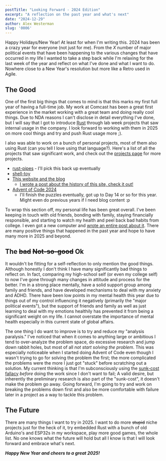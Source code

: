 ```yaml
---
postTitle: "Looking Forward - 2024 Edition"
excerpt: "A reflection on the past year and what's next"
date: "2024-12-29"
author: Alex Westerman
slug: '0006'
---
```


Happy Holidays/New Year! At least for when I'm writing this. 2024 has been a crazy year for everyone (not just for me). From the _X_ number of major political events that have been happening to the various changes that have occurred in my life I wanted to take a step back while I'm relaxing for the last week of the year and reflect on what I've done and what I want to do. Nowhere close to a New Year's resolution but more like a Retro used in Agile.

## The Good

One of the first big things that comes to mind is that this marks my first full year of having a full-time job. My work at Comcast has been a great first experience in the market working with a great team and doing really cool things. Due to NDA reasons I can't disclose in detail everything I've done, but I will say that I got to introduce [Rust](https://rust-lang.org) through lab week projects that saw internal usage in the company. I look forward to working with them in 2025 on more cool things and try and push Rust usage more ;).

I also was able to work on a bunch of personal projects, most of them also using Rust (can you tell I love using that language?). Here's a list of all the projects that saw significant work, and check out the [projects page](/projects) for more projects.

- [rust-pipes](https://github.com/FaceFTW/rust-pipes) - I'll pick this back up eventually
- [shell-toy](https://github.com/FaceFTW/shell-toy)
- [This website and the blog](https://github.com/FaceFTW/faceftw.github.io)
  - [I wrote a post about the history of this site, check it out!](/blog/0005)
- [Advent of Code 2024](https://adventofcode.com)
  - I'll finish the puzzles eventually, got up to Day 14 or so for this year. Might even do previous years if I need blog content :p

To wrap this section off, my personal life has been great overall. I've been keeping in touch with old friends, bonding with family, staying financially responsible, and starting to watch my health and peel back bad habits from college. I even got a new computer and [wrote an entire post about it](/blog/0004). There are many positive things that happened in the past year and hope to have many more in 2025 and beyond.

## The ~~bad~~ ~~Not-so-good~~ Ok

It wouldn't be fitting for a self-reflection to only mention the good things. Although honestly I don't think I have many significantly bad things to reflect on. In fact, comparing my high-school self (or even my college self) to now I've gone through many changes in attitude and process for the better. I'm in a strong place mentally, have a solid support group among family and friends, and have developed mechanisms to deal with my anxiety and ADHD. There have been low points in my mental health this year due to things out of my control influencing it negatively (primarily the "major political events"), but the support of friends and family as well as just learning to deal with my emotions healthily has prevented it from being a significant weight on my life. I cannot overstate the importance of mental health especially in this current state of global affairs.

The one thing I do want to improve is to try and reduce my "analysis paralysis." I've noticed that when it comes to anything large or ambitious I tend to over-analyze the problem space, do excessive research and jump down rabbit holes, but most of all _not start solving the problem_. This was especially noticeable when I started doing Advent of Code even though I wasn't trying to go for solving the problem the first; the more complicated the problems were the more I just got "stuck" before scratching out a solution. My current thinking is that I'm subconsciously using the [sunk-cost fallacy](https://en.wikipedia.org/wiki/Sunk_cost#Fallacy_effect) _before_ doing the work since I don't want to fail; A valid desire, but inherently the preliminary research is also part of the "sunk-cost", it doesn't make the problem go away. Going forward, I'm going to try and work on breaking the problems down first and also be more comfortable with failure later in a project as a way to tackle this problem.

## The Future

There are many things I want to try in 2025. I want to do more ~~stupid~~ niche projects just for the heck of it, try embedded Rust with a bunch of old Arduino's and ESP32s in my workspace, play more good games, the whole list. No one knows what the future will hold but all I know is that I will look forward and embrace what's next.




<div class="mb-8 p-0 overflow-hidden text-center">
<strong><em>Happy New Year and cheers to a great 2025!</em></strong>
</div>
